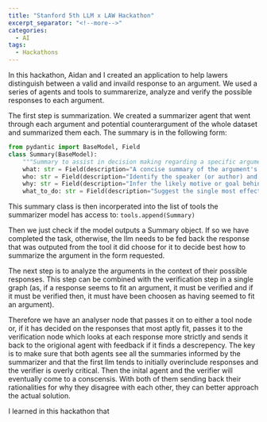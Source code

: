 ```yaml
---
title: "Stanford 5th LLM x LAW Hackathon"
excerpt_separator: "<!--more-->"
categories:
  - AI
tags:
  - Hackathons
---
```

In this hackathon, Aidan and I created an application to help lawers distinguish between a valid and invaild response to an argument. We used a series of agents and tools to summarerize, analyze and verify the possible responses to each argument. 

The first step is summarization. We created a summarizer agent that went through each argument and potential counterargument of the whole dataset and summarized them each. The summary is in the following form:

```python
from pydantic import BaseModel, Field
class Summary(BaseModel):
    """Summary to assist in decision making regarding a specific argument."""
    what: str = Field(description="A concise summary of the argument's core message. What is it really saying?", max_length=150)
    who: str = Field(description="Identify the speaker (or author) and their likely intended audience.", max_length=100)
    why: str = Field(description="Infer the likely motive or goal behind presenting this argument.", max_length=100)
    what_to_do: str = Field(description="Suggest the single most effective way to respond to or counter this argument.", max_length=150)

```

This summary class is then incorperated into the list of tools the summarizer model has access to: ``` tools.append(Summary) ```

Then we just check if the model outputs a Summary object. If so we have completed the task, otherwise, the llm needs to be fed back the response that was outputed from the tool it did choose for it to decide best how to summarize the argument in the form requested. 

The next step is to analyze the arguments in the context of their possible responses. This step can be combined with the verification step in a single graph (as, if a response seems to fit an argument, it must be verified and if it must be verified then, it must have been choosen as having seemed to fit an argument).

Therefore we have an analyser node that passes it on to either a tool node or, if it has decided on the responses that most aptly fit, passes it to the verification node which looks at each response more strictly and sends it back to the origional agent with feedback if it finds a descrepency. The key is to make sure that both agents see all the summaries informed by the summarizer and that the first llm tends to initially overinclude responses and the verifier is overly critical. Then the inital agent and the verifier will eventually come to a conscensis. With both of them sending back their rationalities for why they disagree with each other, they can better approach the actual solution. 

I learned in this hackathon that 
